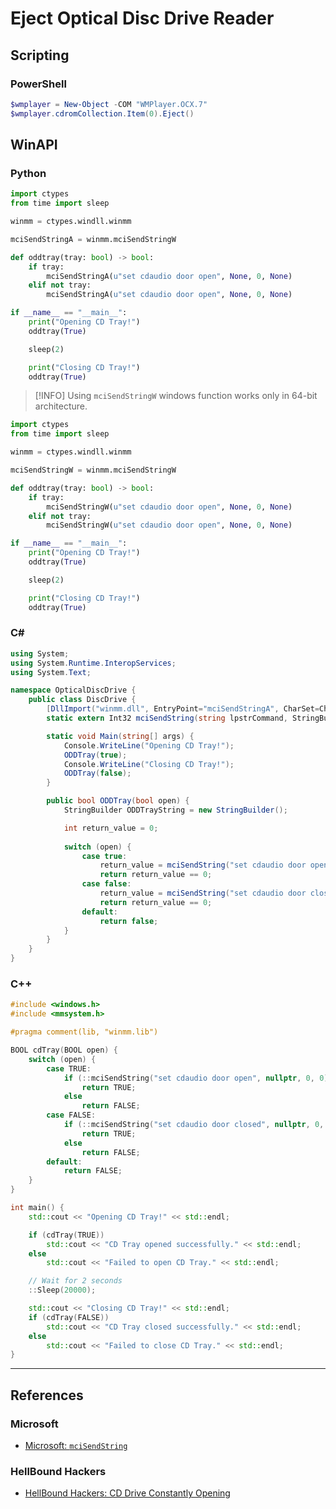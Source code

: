 # Eject Optical Disc Drive Reader

## Scripting

### PowerShell

```powershell
$wmplayer = New-Object -COM "WMPlayer.OCX.7"
$wmplayer.cdromCollection.Item(0).Eject()
```

## WinAPI

### Python

```python
import ctypes
from time import sleep

winmm = ctypes.windll.winmm

mciSendStringA = winmm.mciSendStringW

def oddtray(tray: bool) -> bool:
	if tray:
		mciSendStringA(u"set cdaudio door open", None, 0, None)
	elif not tray:
		mciSendStringA(u"set cdaudio door open", None, 0, None)

if __name__ == "__main__":
	print("Opening CD Tray!")
	oddtray(True)

	sleep(2)

	print("Closing CD Tray!")
	oddtray(True)

```

> [!INFO]
> Using `mciSendStringW` windows function works only in 64-bit architecture.


```python
import ctypes
from time import sleep

winmm = ctypes.windll.winmm

mciSendStringW = winmm.mciSendStringW

def oddtray(tray: bool) -> bool:
	if tray:
		mciSendStringW(u"set cdaudio door open", None, 0, None)
	elif not tray:
		mciSendStringW(u"set cdaudio door open", None, 0, None)

if __name__ == "__main__":
	print("Opening CD Tray!")
	oddtray(True)

	sleep(2)

	print("Closing CD Tray!")
	oddtray(True)

```

### C\#

```cs
using System;
using System.Runtime.InteropServices;
using System.Text;

namespace OpticalDiscDrive {
	public class DiscDrive {
		[DllImport("winmm.dll", EntryPoint="mciSendStringA", CharSet=CharSet.Ansi)]
        static extern Int32 mciSendString(string lpstrCommand, StringBuilder lpstrReturnString, int uReturnLength, IntPtr hwndCallback);

		static void Main(string[] args) {
			Console.WriteLine("Opening CD Tray!");
			ODDTray(true);
			Console.WriteLine("Closing CD Tray!");
			ODDTray(false);
		}

		public bool ODDTray(bool open) {
			StringBuilder ODDTrayString = new StringBuilder();

			int return_value = 0;
			
			switch (open) {
				case true:
					return_value = mciSendString("set cdaudio door open", ODDTrayString, 127, IntPtr.Zero);
					return return_value == 0;
				case false:
					return_value = mciSendString("set cdaudio door closed", ODDTrayString, 0, IntPtr.Zero);
					return return_value == 0;
				default:
					return false;
			}
		}
	}
}
```

### C++

```cpp
#include <windows.h>
#include <mmsystem.h>

#pragma comment(lib, "winmm.lib")

BOOL cdTray(BOOL open) {
	switch (open) {
		case TRUE:
			if (::mciSendString("set cdaudio door open", nullptr, 0, 0) == 0)
				return TRUE;
			else
				return FALSE;
		case FALSE:
			if (::mciSendString("set cdaudio door closed", nullptr, 0, 0) == 0)
				return TRUE;
			else
				return FALSE;
		default:
			return FALSE;
	}
}

int main() {
	std::cout << "Opening CD Tray!" << std::endl;

	if (cdTray(TRUE))
		std::cout << "CD Tray opened successfully." << std::endl;
	else
		std::cout << "Failed to open CD Tray." << std::endl;

	// Wait for 2 seconds
	::Sleep(20000);

	std::cout << "Closing CD Tray!" << std::endl;
	if (cdTray(FALSE))
		std::cout << "CD Tray closed successfully." << std::endl;
	else
		std::cout << "Failed to close CD Tray." << std::endl;
}
```

---
## References

### Microsoft

- [Microsoft: `mciSendString`](https://learn.microsoft.com/en-us/previous-versions/ms709492(v=vs.85))

### HellBound Hackers

- [HellBound Hackers: CD Drive Constantly Opening](https://hbh.sh/code/19/1510/cd-drive-constantly-opening-ported-to-python)